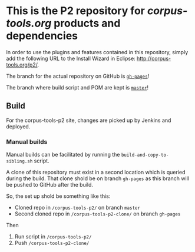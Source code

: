 # This is the P2 repository for *corpus-tools.org* products and dependencies

In order to use the plugins and features contained in this repository, simply add the following URL to the Install Wizard in Eclipse: <http://corpus-tools.org/p2/>.

The branch for the actual repository on GitHub is [`gh-pages`](https://github.com/corpus-tools/p2/tree/gh-pages)!

The branch where build script and POM are kept is [`master`](https://github.com/corpus-tools/p2/tree/master)!

## Build

For the corpus-tools-p2 site, changes are picked up by Jenkins and deployed.

### Manual builds

Manual builds can be facilitated by running the `build-and-copy-to-sibling.sh` script.

A clone of this repository must exist in a second location which is queried during the build.
That clone shold be on branch `gh-pages` as this branch will be pushed to GitHub after the build.

So, the set up shold be something like this:

- Cloned repo in `/corpus-tools-p2/` on branch `master`
- Second cloned repo in `/corpus-tools-p2-clone/` on branch `gh-pages`

Then

1. Run script in `/corpus-tools-p2/`
2. Push `/corpus-tools-p2-clone/`